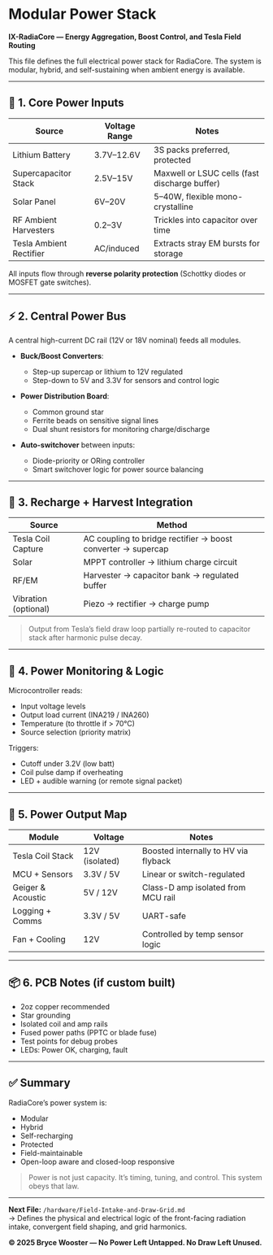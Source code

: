 # Modular Power Stack  
**IX-RadiaCore — Energy Aggregation, Boost Control, and Tesla Field Routing**

This file defines the full electrical power stack for RadiaCore. The system is modular, hybrid, and self-sustaining when ambient energy is available.

---

## 🔋 1. Core Power Inputs

| Source | Voltage Range | Notes |
|--------|---------------|-------|
| Lithium Battery | 3.7V–12.6V | 3S packs preferred, protected |
| Supercapacitor Stack | 2.5V–15V | Maxwell or LSUC cells (fast discharge buffer) |
| Solar Panel | 6V–20V | 5–40W, flexible mono-crystalline |
| RF Ambient Harvesters | 0.2–3V | Trickles into capacitor over time |
| Tesla Ambient Rectifier | AC/induced | Extracts stray EM bursts for storage |

All inputs flow through **reverse polarity protection** (Schottky diodes or MOSFET gate switches).

---

## ⚡ 2. Central Power Bus

A central high-current DC rail (12V or 18V nominal) feeds all modules.

- **Buck/Boost Converters**:
  - Step-up supercap or lithium to 12V regulated
  - Step-down to 5V and 3.3V for sensors and control logic

- **Power Distribution Board**:
  - Common ground star
  - Ferrite beads on sensitive signal lines
  - Dual shunt resistors for monitoring charge/discharge

- **Auto-switchover** between inputs:
  - Diode-priority or ORing controller
  - Smart switchover logic for power source balancing

---

## 🔁 3. Recharge + Harvest Integration

| Source | Method |
|--------|--------|
| Tesla Coil Capture | AC coupling to bridge rectifier → boost converter → supercap |
| Solar | MPPT controller → lithium charge circuit |
| RF/EM | Harvester → capacitor bank → regulated buffer |
| Vibration (optional) | Piezo → rectifier → charge pump

> Output from Tesla’s field draw loop partially re-routed to capacitor stack after harmonic pulse decay.

---

## 🧠 4. Power Monitoring & Logic

Microcontroller reads:
- Input voltage levels  
- Output load current (INA219 / INA260)  
- Temperature (to throttle if > 70°C)  
- Source selection (priority matrix)

Triggers:
- Cutoff under 3.2V (low batt)  
- Coil pulse damp if overheating  
- LED + audible warning (or remote signal packet)

---

## 🔌 5. Power Output Map

| Module | Voltage | Notes |
|--------|---------|-------|
| Tesla Coil Stack | 12V (isolated) | Boosted internally to HV via flyback |
| MCU + Sensors | 3.3V / 5V | Linear or switch-regulated |
| Geiger & Acoustic | 5V / 12V | Class-D amp isolated from MCU rail |
| Logging + Comms | 3.3V / 5V | UART-safe |
| Fan + Cooling | 12V | Controlled by temp sensor logic |

---

## 📦 6. PCB Notes (if custom built)

- 2oz copper recommended  
- Star grounding  
- Isolated coil and amp rails  
- Fused power paths (PPTC or blade fuse)  
- Test points for debug probes  
- LEDs: Power OK, charging, fault

---

## ✅ Summary

RadiaCore’s power system is:
- Modular  
- Hybrid  
- Self-recharging  
- Protected  
- Field-maintainable  
- Open-loop aware and closed-loop responsive

> Power is not just capacity. It’s timing, tuning, and control. This system obeys that law.

---

**Next File:** `/hardware/Field-Intake-and-Draw-Grid.md`  
→ Defines the physical and electrical logic of the front-facing radiation intake, convergent field shaping, and grid harmonics.

**© 2025 Bryce Wooster — No Power Left Untapped. No Draw Left Unused.**
